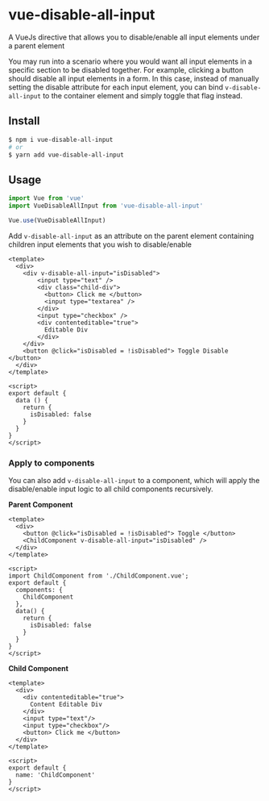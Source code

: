 # vue-disable-all-input

A VueJs directive that allows you to disable/enable all input elements under a parent element


You may run into a scenario where you would want all input elements in a specific section to be disabled together. For example, clicking a button should disable all input elements in a form. In this case, instead of manually setting the disable attribute for each input element, you can bind `v-disable-all-input` to the container element and simply toggle that flag instead.


## Install
```bash
$ npm i vue-disable-all-input
# or
$ yarn add vue-disable-all-input
```

## Usage

```javascript
import Vue from 'vue'
import VueDisableAllInput from 'vue-disable-all-input'

Vue.use(VueDisableAllInput)
```

Add `v-disable-all-input` as an attribute on the parent element containing children input elements that you wish to disable/enable

```vue
<template>
  <div>
    <div v-disable-all-input="isDisabled">
        <input type="text" />
        <div class="child-div">
          <button> Click me </button>
          <input type="textarea" />
        </div>
        <input type="checkbox" />
        <div contenteditable="true">
          Editable Div
        </div>
    </div>
    <button @click="isDisabled = !isDisabled"> Toggle Disable </button>
  </div>
</template>

<script>
export default {
  data () {
    return {
      isDisabled: false
    }
  }
}
</script>
```

### Apply to components

You can also add `v-disable-all-input` to a component, which will apply the disable/enable input logic to all child components recursively.

<b> Parent Component </b>
```vue
<template>
  <div>
    <button @click="isDisabled = !isDisabled"> Toggle </button>
    <ChildComponent v-disable-all-input="isDisabled" />
  </div>
</template>

<script>
import ChildComponent from './ChildComponent.vue';
export default {
  components: {
    ChildComponent
  },
  data() {
    return {
      isDisabled: false
    }
  }
}
</script>
```

<b> Child Component </b>
```vue
<template>
  <div>
    <div contenteditable="true">
      Content Editable Div
    </div>
    <input type="text"/>
    <input type="checkbox"/>
    <button> Click me </button>
  </div>
</template>

<script>
export default {
  name: 'ChildComponent'
}
</script>
```
